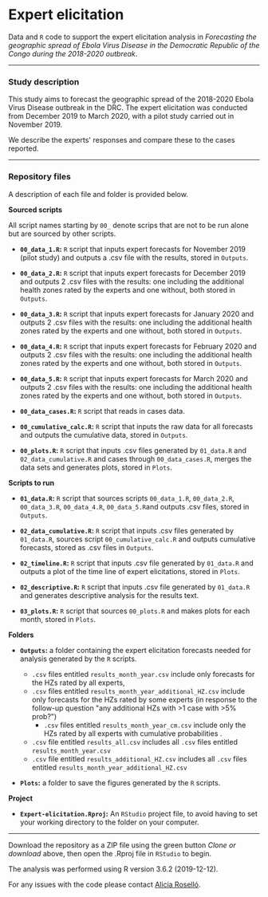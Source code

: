 # Expert elicitation

Data and `R` code to support the expert elicitation analysis in *Forecasting the geographic spread of Ebola Virus Disease in the Democratic Republic of the Congo during the 2018-2020 outbreak*.


--------------------------------------------------------------------------------
  
### Study description

  This study aims to forecast the geographic spread of the 2018-2020 Ebola Virus Disease outbreak in the DRC. The expert elicitation was conducted from December 2019 to March 2020, with a pilot study carried out in November  2019. 
  
  We describe the experts' responses and compare these to the cases reported.

--------------------------------------------------------------------------------
  
### Repository files

  A description of each file and folder is provided below. 
  
  
**Sourced scripts**


  All script names starting by `00_` denote scrips that are not to be run alone but are sourced by other scripts. 

* **`00_data_1.R`:** `R` script that inputs expert forecasts for November 2019 (pilot study) and outputs a .csv file with the results, stored in `Outputs`.

* **`00_data_2.R`:** `R` script that inputs expert forecasts for December 2019 and outputs 2 .csv files with the results: one including  the additional health zones rated by the experts and one without, both stored in `Outputs`.

* **`00_data_3.R`:** `R` script that inputs expert forecasts for January 2020 and outputs 2 .csv files with the results: one including  the additional health zones rated by the experts and one without, both stored in `Outputs`.

* **`00_data_4.R`:** `R` script that inputs expert forecasts for February 2020 and outputs 2 .csv files with the results: one including  the additional health zones rated by the experts and one without, both stored in `Outputs`.
 
* **`00_data_5.R`:** `R` script that inputs expert forecasts for March 2020 and outputs 2 .csv files with the results: one including  the additional health zones rated by the experts and one without, both stored in `Outputs`.

* **`00_data_cases.R`:** `R` script that reads in cases data.

* **`00_cumulative_calc.R`:** `R` script that inputs the raw data for all forecasts and outputs the cumulative data, stored in `Outputs`.

* **`00_plots.R`:** `R` script that inputs .csv files generated by `01_data.R` and `02_data_cumulative.R` and cases through `00_data_cases.R`, merges the data sets and generates plots, stored in `Plots`.


**Scripts to run**

* **`01_data.R`:** `R` script that sources scripts `00_data_1.R`, `00_data_2.R`, `00_data_3.R`, `00_data_4.R`, `00_data_5.R`and outputs .csv files, stored in `Outputs`.

* **`02_data_cumulative.R`:** `R` script that inputs .csv files generated by `01_data.R`, sources script `00_cumulative_calc.R` and outputs cumulative forecasts, stored as .csv files in `Outputs`. 

* **`02_timeline.R`:** `R` script that inputs .csv file generated by `01_data.R` and outputs a plot of the time line of expert elicitations, stored in `Plots`. 

* **`02_descriptive.R`:** `R` script that inputs .csv file generated by `01_data.R` and generates descriptive analysis for the results text. 

* **`03_plots.R`:** `R` script that sources `00_plots.R` and makes plots for each month, stored in `Plots`. 


**Folders**

* **`Outputs`:** a folder containing the expert elicitation forecasts needed for analysis generated by the `R` scripts. 
    + `.csv` files entitled `results_month_year.csv` include only forecasts for the HZs rated by all experts,
    + `.csv` files entitled `results_month_year_additional_HZ.csv` include only forecasts for the HZs rated by some experts (in response to the follow-up question "any additional HZs with >1 case with >5% prob?")
        + `.csv` files entitled `results_month_year_cm.csv` include only the HZs rated by all experts with cumulative probabilities .
    + `.csv` file entitled `results_all.csv` includes all `.csv` files entitled `results_month_year.csv`
    + `.csv` file entitled `results_additional_HZ.csv` includes all `.csv` files entitled `results_month_year_additional_HZ.csv`


* **`Plots`:** a folder to save the figures generated by the `R` scripts.


**Project**

* **`Expert-elicitation.Rproj`:** An `RStudio` project file, to avoid having to set your working directory to the folder on your computer. 


--------------------------------------------------------------------------------

Download the repository as a ZIP file using the green button *Clone or download* above, then open the .Rproj file in `RStudio` to begin. 

The analysis was performed using R version 3.6.2 (2019-12-12).

For any issues with the code please contact [Alicia Roselló](https://www.lshtm.ac.uk/aboutus/people/rosello.alicia).

